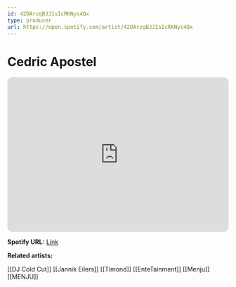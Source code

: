```yaml
---
id: 42DArzqBJJIsIcRKNys4Qx
type: producer
url: https://open.spotify.com/artist/42DArzqBJJIsIcRKNys4Qx
---
```

# Cedric Apostel

<iframe style="border-radius:12px" src="https://open.spotify.com/embed/artist/42DArzqBJJIsIcRKNys4Qx" width="100%" height="352" frameBorder="0" allowfullscreen="" allow="autoplay; clipboard-write; encrypted-media; fullscreen; picture-in-picture" loading="lazy"></iframe>

**Spotify URL:** [Link](https://open.spotify.com/artist/42DArzqBJJIsIcRKNys4Qx)

**Related artists:**

[[DJ Cold Cut]]
[[Jannik Eilers]]
[[Timond]]
[[EnteTainment]]
[[Menju]]
[[MENJU]]
